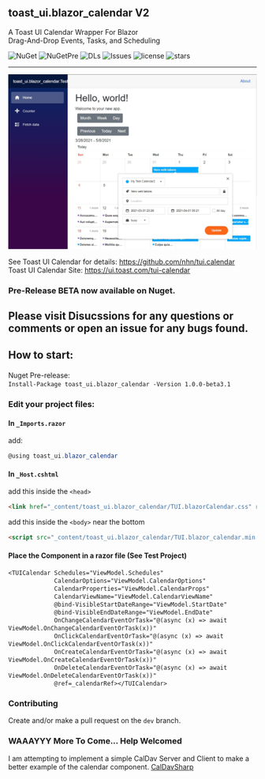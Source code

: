 ## toast_ui.blazor_calendar V2
A Toast UI Calendar Wrapper For Blazor  
Drag-And-Drop Events, Tasks, and Scheduling  

![NuGet](https://img.shields.io/nuget/vpre/toast_ui.blazor_calendar?color=blue)
![NuGetPre](https://img.shields.io/nuget/v/toast_ui.blazor_calendar?label=Pre-Release&color=yellow)
![DLs](https://img.shields.io/nuget/dt/toast_ui.blazor_calendar?color=brightgreen&label=NuGet%20downloads)
![Issues](https://img.shields.io/github/issues/gismofx/toast_ui.blazor_calendar?color=red)
![license](https://img.shields.io/github/license/gismofx/toast_ui.blazor_calendar?color=brightgreen)
![stars](https://img.shields.io/github/stars/gismofx/toast_ui.blazor_calendar?style=social)

---
![Sample](Sample.JPG)

See Toast UI Calendar for details:
https://github.com/nhn/tui.calendar  
Toast UI Calendar Site:
https://ui.toast.com/tui-calendar


### Pre-Release BETA now available on Nuget.

## Please visit Disucssions for any questions or comments or open an issue for any bugs found.

## How to start:

####
Nuget Pre-release:  
`Install-Package toast_ui.blazor_calendar -Version 1.0.0-beta3.1`

### Edit your project files:
#### In `_Imports.razor` 
add: 
```c#
@using toast_ui.blazor_calendar
```

#### In `_Host.cshtml` 
add this inside the `<head>` 
```html
<link href="_content/toast_ui.blazor_calendar/TUI.blazorCalendar.css" rel="stylesheet">
```

add this inside the `<body>` near the bottom 
```html
<script src="_content/toast_ui.blazor_calendar/TUI.blazor_calendar.min.js"></script> 
```

#### Place the Component in a razor file (See Test Project)
```razor
<TUICalendar Schedules="ViewModel.Schedules" 
             CalendarOptions="ViewModel.CalendarOptions" 
             CalendarProperties="ViewModel.CalendarProps"
             CalendarViewName="ViewModel.CalendarViewName"
             @bind-VisibleStartDateRange="ViewModel.StartDate"
             @bind-VisibleEndDateRange="ViewModel.EndDate"
             OnChangeCalendarEventOrTask="@(async (x) => await ViewModel.OnChangeCalendarEventOrTask(x))"
             OnClickCalendarEventOrTask="@(async (x) => await ViewModel.OnClickCalendarEventOrTask(x))"
             OnCreateCalendarEventOrTask="@(async (x) => await ViewModel.OnCreateCalendarEventOrTask(x))"
             OnDeleteCalendarEventOrTask="@(async (x) => await ViewModel.OnDeleteCalendarEventOrTask(x))"
             @ref=_calendarRef></TUICalendar>
```

### Contributing
Create and/or make a pull request on the `dev` branch.


### WAAAYYY More To Come... Help Welcomed

I am attempting to implement a simple CalDav Server and Client to make a better example of the calendar component.
[CalDavSharp](https://github.com/gismofx/CalDavSharp)
